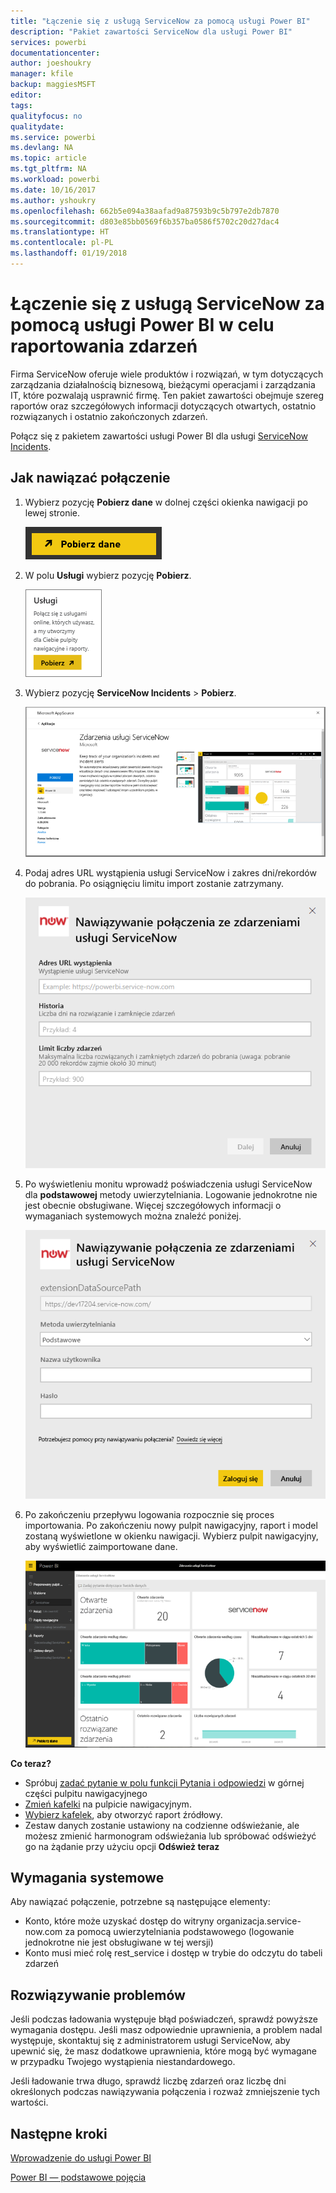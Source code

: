 ```yaml
---
title: "Łączenie się z usługą ServiceNow za pomocą usługi Power BI"
description: "Pakiet zawartości ServiceNow dla usługi Power BI"
services: powerbi
documentationcenter: 
author: joeshoukry
manager: kfile
backup: maggiesMSFT
editor: 
tags: 
qualityfocus: no
qualitydate: 
ms.service: powerbi
ms.devlang: NA
ms.topic: article
ms.tgt_pltfrm: NA
ms.workload: powerbi
ms.date: 10/16/2017
ms.author: yshoukry
ms.openlocfilehash: 662b5e094a38aafad9a87593b9c5b797e2db7870
ms.sourcegitcommit: d803e85bb0569f6b357ba0586f5702c20d27dac4
ms.translationtype: HT
ms.contentlocale: pl-PL
ms.lasthandoff: 01/19/2018
---
```

# <a name="connect-to-servicenow-with-power-bi-for-incident-reporting"></a>Łączenie się z usługą ServiceNow za pomocą usługi Power BI w celu raportowania zdarzeń
Firma ServiceNow oferuje wiele produktów i rozwiązań, w tym dotyczących zarządzania działalnością biznesową, bieżącymi operacjami i zarządzania IT, które pozwalają usprawnić firmę. Ten pakiet zawartości obejmuje szereg raportów oraz szczegółowych informacji dotyczących otwartych, ostatnio rozwiązanych i ostatnio zakończonych zdarzeń.  

Połącz się z pakietem zawartości usługi Power BI dla usługi [ServiceNow Incidents](https://app.powerbi.com/getdata/services/servicenow).

## <a name="how-to-connect"></a>Jak nawiązać połączenie
1. Wybierz pozycję **Pobierz dane** w dolnej części okienka nawigacji po lewej stronie.
   
   ![](media/service-connect-to-servicenow/pbi_getdata.png) 
2. W polu **Usługi** wybierz pozycję **Pobierz**.
   
   ![](media/service-connect-to-servicenow/pbi_getservices.png) 
3. Wybierz pozycję **ServiceNow Incidents** \> **Pobierz**.
   
   ![](media/service-connect-to-servicenow/connect.png)
4. Podaj adres URL wystąpienia usługi ServiceNow i zakres dni/rekordów do pobrania. Po osiągnięciu limitu import zostanie zatrzymany.
   
   ![](media/service-connect-to-servicenow/params.png)
5. Po wyświetleniu monitu wprowadź poświadczenia usługi ServiceNow dla **podstawowej** metody uwierzytelniania. Logowanie jednokrotne nie jest obecnie obsługiwane. Więcej szczegółowych informacji o wymaganiach systemowych można znaleźć poniżej.
   
   ![](media/service-connect-to-servicenow/creds.png)
6. Po zakończeniu przepływu logowania rozpocznie się proces importowania. Po zakończeniu nowy pulpit nawigacyjny, raport i model zostaną wyświetlone w okienku nawigacji. Wybierz pulpit nawigacyjny, aby wyświetlić zaimportowane dane.
   
    ![](media/service-connect-to-servicenow/dashboard.png)

**Co teraz?**

* Spróbuj [zadać pytanie w polu funkcji Pytania i odpowiedzi](power-bi-q-and-a.md) w górnej części pulpitu nawigacyjnego
* [Zmień kafelki](service-dashboard-edit-tile.md) na pulpicie nawigacyjnym.
* [Wybierz kafelek](service-dashboard-tiles.md), aby otworzyć raport źródłowy.
* Zestaw danych zostanie ustawiony na codzienne odświeżanie, ale możesz zmienić harmonogram odświeżania lub spróbować odświeżyć go na żądanie przy użyciu opcji **Odśwież teraz**

## <a name="system-requirements"></a>Wymagania systemowe
Aby nawiązać połączenie, potrzebne są następujące elementy:  

* Konto, które może uzyskać dostęp do witryny organizacja.service-now.com za pomocą uwierzytelniania podstawowego (logowanie jednokrotne nie jest obsługiwane w tej wersji)  
* Konto musi mieć rolę rest_service i dostęp w trybie do odczytu do tabeli zdarzeń  

## <a name="troubleshooting"></a>Rozwiązywanie problemów
Jeśli podczas ładowania występuje błąd poświadczeń, sprawdź powyższe wymagania dostępu. Jeśli masz odpowiednie uprawnienia, a problem nadal występuje, skontaktuj się z administratorem usługi ServiceNow, aby upewnić się, że masz dodatkowe uprawnienia, które mogą być wymagane w przypadku Twojego wystąpienia niestandardowego.

Jeśli ładowanie trwa długo, sprawdź liczbę zdarzeń oraz liczbę dni określonych podczas nawiązywania połączenia i rozważ zmniejszenie tych wartości.

## <a name="next-steps"></a>Następne kroki
[Wprowadzenie do usługi Power BI](service-get-started.md)

[Power BI — podstawowe pojęcia](service-basic-concepts.md)

